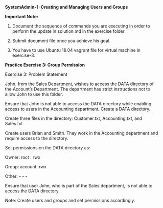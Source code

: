 **SystemAdmin-1: Creating and Managing Users and Groups**

**Important Note:**

1) Document the sequence of commands you are executing in order to perform the update in solution.md in the exercise folder​

2) Submit document file once you achieve his goal.​

3) You have to use Ubuntu 18.04 vagrant file for virtual machine in exercise-3.
​

**Practice Exercise 3: Group Permission**
​

Exercise 3: Problem Statement

John, from the Sales Department, wishes to access the DATA directory of the Account’s Department. The department has strict instructions not to allow John to use this folder. ​

Ensure that John is not able to access the DATA directory while enabling access to users in the Accounting department.
Create a DATA directory.​

Create three files in the directory: Customer.txt, Accounting.txt, and Sales.txt ​

Create users Brian and Smith. They work in the Accounting department and require access to the directory. ​

Set permissions on the DATA directory as:​

Owner: root : rwx​

Group: account: rwx​

Other: - - -​

Ensure that user John, who is part of the Sales department, is not able to access the DATA directory. ​

Note: Create users and groups and set permissions accordingly.​
​
​
